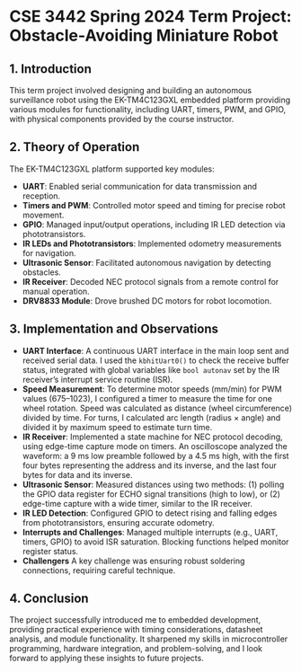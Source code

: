 # CSE 3442 Spring 2024 Term Project: Obstacle-Avoiding Miniature Robot

## 1. Introduction
This term project involved designing and building an autonomous surveillance robot using the EK-TM4C123GXL embedded platform providing various modules for functionality, including UART, timers, PWM, and GPIO, with physical components provided by the course instructor.

## 2. Theory of Operation
The EK-TM4C123GXL platform supported key modules:
- **UART**: Enabled serial communication for data transmission and reception.
- **Timers and PWM**: Controlled motor speed and timing for precise robot movement.
- **GPIO**: Managed input/output operations, including IR LED detection via phototransistors.
- **IR LEDs and Phototransistors**: Implemented odometry measurements for navigation.
- **Ultrasonic Sensor**: Facilitated autonomous navigation by detecting obstacles.
- **IR Receiver**: Decoded NEC protocol signals from a remote control for manual operation.
- **DRV8833 Module**: Drove brushed DC motors for robot locomotion.

## 3. Implementation and Observations
- **UART Interface**: A continuous UART interface in the main loop sent and received serial data. I used the `kbhitUart0()` to check the receive buffer status, integrated with global variables like `bool autonav` set by the IR receiver’s interrupt service routine (ISR).
- **Speed Measurement**: To determine motor speeds (mm/min) for PWM values (675–1023), I configured a timer to measure the time for one wheel rotation. Speed was calculated as distance (wheel circumference) divided by time. For turns, I calculated arc length (radius × angle) and divided it by maximum speed to estimate turn time.
- **IR Receiver**: Implemented a state machine for NEC protocol decoding, using edge-time capture mode on timers. An oscilloscope analyzed the waveform: a 9 ms low preamble followed by a 4.5 ms high, with the first four bytes representing the address and its inverse, and the last four bytes for data and its inverse.
- **Ultrasonic Sensor**: Measured distances using two methods: (1) polling the GPIO data register for ECHO signal transitions (high to low), or (2) edge-time capture with a wide timer, similar to the IR receiver.
- **IR LED Detection**: Configured GPIO to detect rising and falling edges from phototransistors, ensuring accurate odometry.
- **Interrupts and Challenges**: Managed multiple interrupts (e.g., UART, timers, GPIO) to avoid ISR saturation. Blocking functions helped monitor register status.
- **Challengers** A key challenge was ensuring robust soldering connections, requiring careful technique.

## 4. Conclusion
The project successfully introduced me to embedded development, providing practical experience with timing considerations, datasheet analysis, and module functionality. It sharpened my skills in microcontroller programming, hardware integration, and problem-solving, and I look forward to applying these insights to future projects.
